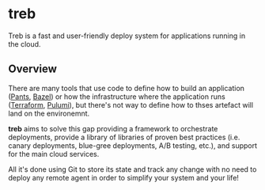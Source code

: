 # treb

Treb is a fast and user-friendly deploy system for applications running in the cloud.

## Overview

There are many tools that use code to define how to build an application ([Pants](https://www.pantsbuild.org/), [Bazel](https://bazel.build/)) or how the infrastructure where the application runs ([Terraform](terraform.io/), [Pulumi](https://www.pulumi.com/)), but there's not way to define how to thses artefact will land on the environemnt.

**treb** aims to solve this gap providing a framework to orchestrate deployments, provide a library of libraries of 
proven best practices (i.e. canary deployments, blue-gree deployments, A/B testing, etc.), and support for the main cloud services.

All it's done using Git to store its state and track any change with no need to deploy any remote agent in order to
simplify your system and your life!